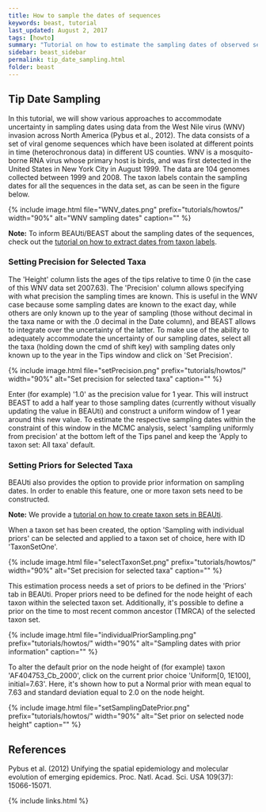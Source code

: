 ```yaml
---
title: How to sample the dates of sequences
keywords: beast, tutorial
last_updated: August 2, 2017
tags: [howto]
summary: "Tutorial on how to estimate the sampling dates of observed sequences."
sidebar: beast_sidebar
permalink: tip_date_sampling.html
folder: beast
---
```


## Tip Date Sampling

In this tutorial, we will show various approaches to accommodate uncertainty in sampling dates using data from the West Nile virus (WNV) invasion across North America (Pybus et al., 2012). 
The data consists of a set of viral genome sequences which have been isolated at different points in time (heterochronous data) in different US counties. 
WNV is a mosquito-borne RNA virus whose primary host is birds, and was first detected in the United States in New York City in August 1999. 
The data are 104 genomes collected between 1999 and 2008.
The taxon labels contain the sampling dates for all the sequences in the data set, as can be seen in the figure below.

{% include image.html file="WNV_dates.png" prefix="tutorials/howtos/" width="90%" alt="WNV sampling dates" caption="" %}

**Note:** To inform BEAUti/BEAST about the sampling dates of the sequences, check out the [tutorial on how to extract dates from taxon labels](tip_dates).

### Setting Precision for Selected Taxa

The 'Height' column lists the ages of the tips relative to time 0 (in the case of this WNV data set 2007.63). 
The 'Precision' column allows specifying with what precision the sampling times are known. 
This is useful in the WNV case because some sampling dates are known to the exact day, while others are only known up to the year of sampling (those without decimal in the taxa name or with the .0 decimal in the Date column), and BEAST allows to integrate over the uncertainty of the latter. 
To make use of the ability to adequately accommodate the uncertainty of our sampling dates, select all the taxa (holding down the cmd of shift key) with sampling dates only known up to the year in the Tips window and click on 'Set Precision'.
  
{% include image.html file="setPrecision.png" prefix="tutorials/howtos/" width="90%" alt="Set precision for selected taxa" caption="" %}

Enter (for example) '1.0' as the precision value for 1 year. 
This will instruct BEAST to add a half year to those sampling dates (currently without visually updating the value in BEAUti) and construct a uniform window of 1 year around this new value. 
To estimate the respective sampling dates within the constraint of this window in the MCMC analysis, select 'sampling uniformly from precision' at the bottom left of the Tips panel and keep the 'Apply to taxon set: All taxa' default.

### Setting Priors for Selected Taxa

BEAUti also provides the option to provide prior information on sampling dates.
In order to enable this feature, one or more taxon sets need to be constructed.

**Note:** We provide a [tutorial on how to create taxon sets in BEAUti](taxon_sets).

When a taxon set has been created, the option 'Sampling with individual priors' can be selected and applied to a taxon set of choice, here with ID 'TaxonSetOne'.

{% include image.html file="selectTaxonSet.png" prefix="tutorials/howtos/" width="90%" alt="Set precision for selected taxa" caption="" %}

This estimation process needs a set of priors to be defined in the 'Priors' tab in BEAUti.
Proper priors need to be defined for the node height of each taxon within the selected taxon set.
Additionally, it's possible to define a prior on the time to most recent common ancestor (TMRCA) of the selected taxon set.

{% include image.html file="individualPriorSampling.png" prefix="tutorials/howtos/" width="90%" alt="Sampling dates with prior information" caption="" %}

To alter the default prior on the node height of (for example) taxon 'AF404753_Cb_2000', click on the current prior choice 'Uniform[0, 1E100], initial=7.63'.
Here, it's shown how to put a Normal prior with mean equal to 7.63 and standard deviation equal to 2.0 on the node height.

{% include image.html file="setSamplingDatePrior.png" prefix="tutorials/howtos/" width="90%" alt="Set prior on selected node height" caption="" %}


## References

Pybus et al. (2012) Unifying the spatial epidemiology and molecular evolution of emerging epidemics. Proc. Natl. Acad. Sci. USA 109(37): 15066-15071.

{% include links.html %}
